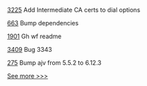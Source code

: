 
[3225](https://github.com/hyperledger/fabric/pull/3225) Add Intermediate CA certs to dial options

[663](https://github.com/hyperledger-labs/solang/pull/663) Bump dependencies

[1901](https://github.com/hyperledger/iroha/pull/1901) Gh wf readme

[3409](https://github.com/hyperledger/besu/pull/3409) Bug 3343

[275](https://github.com/hyperledger/blockchain-explorer/pull/275) Bump ajv from 5.5.2 to 6.12.3


[See more >>>](https://start-here.hyperledger.org/pull-requests)
